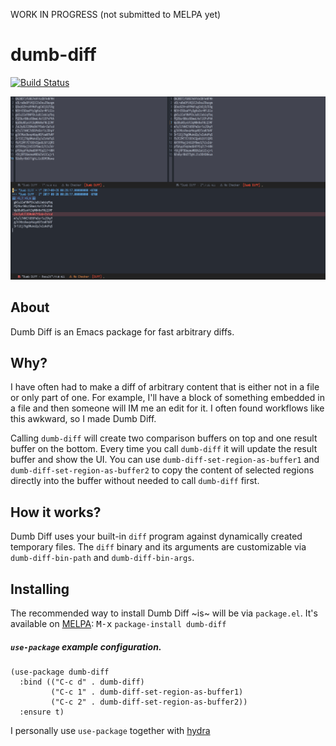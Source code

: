 WORK IN PROGRESS (not submitted to MELPA yet)

# dumb-diff

[![Build Status](https://travis-ci.org/jacktasia/dumb-diff.svg?branch=master)](https://travis-ci.org/jacktasia/dumb-diff)

![Dumb Diff Screenshot](media/screenshot.png?raw=true)

## About

Dumb Diff is an Emacs package for fast arbitrary diffs.

## Why?

I have often had to make a diff of arbitrary content that is either not in a file or only part of one. For example, I'll have a block of something embedded in a file and then someone will IM me an edit for it. I often found workflows like this awkward, so I made Dumb Diff.

Calling `dumb-diff` will create two comparison buffers on top and one result buffer on the bottom. Every time you call `dumb-diff` it will update the result buffer and show the UI. You can use `dumb-diff-set-region-as-buffer1` and `dumb-diff-set-region-as-buffer2` to copy the content of selected regions directly into the buffer without needed to call `dumb-diff` first.

## How it works?

Dumb Diff uses your built-in `diff` program against dynamically created temporary files. The `diff` binary and its arguments are customizable via `dumb-diff-bin-path` and `dumb-diff-bin-args`.

## Installing

The recommended way to install Dumb Diff ~is~ will be via `package.el`. It's available on [MELPA](http://melpa.org/#/dumb-diff): <kbd>M-x</kbd> `package-install dumb-diff`

##### `use-package` example configuration.

    (use-package dumb-diff
      :bind (("C-c d" . dumb-diff)
             ("C-c 1" . dumb-diff-set-region-as-buffer1)
             ("C-c 2" . dumb-diff-set-region-as-buffer2))
      :ensure t)

I personally use `use-package` together with [hydra](https://github.com/abo-abo/hydra)